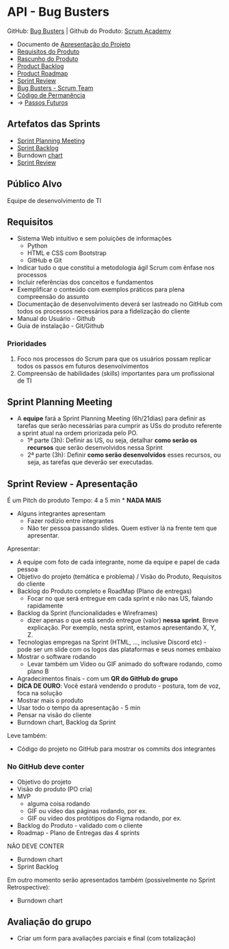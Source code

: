 # API - Bug Busters

GitHub: [Bug Busters](https://github.com/Fatec-Bug-Busters/Busters.git) | Github do Produto: [Scrum Academy](https://github.com/Fatec-Bug-Busters/scrum-academy.git)

- Documento de [Apresentação do Projeto](https://docs.google.com/document/d/1LkdevDjwFD578DrhmSQ6BkNnMOqmkkXY/edit?usp=sharing&ouid=108813393467315987167&rtpof=true&sd=true)
- [Requisitos do Produto](#requisitos)
- [Rascunho do Produto](./RASCUNHO_PRODUTO.md)
- [Product Backlog](https://docs.google.com/spreadsheets/d/1RvZleIbzwFYx72CYqnLYcuzUv_oSYyLeIR7zntAZfyE/edit?usp=sharing)
- [Product Roadmap](https://github.com/Fatec-Bug-Busters/scrum-academy/blob/main/src/static/images/Roadmap.jpg)
- [Sprint Review](#sprint-review---apresentação)
- [Bug Busters - Scrum Team](./BUG_BUSTERS.md)
- [Código de Permanência](./CODE_OF_CONDUCT.md)
- -> [Passos Futuros](#passos-futuros)

## Artefatos das Sprints

- [Sprint Planning Meeting](./Reunioes/Sprint-planning-meeting.md)
- [Sprint Backlog](https://docs.google.com/spreadsheets/d/1YiW2DtCyta22_vNEH_LkrIirSDu7Xk-9TqdXTQucmNI/edit?usp=sharing)
- Burndown [chart](https://docs.google.com/spreadsheets/d/1YiW2DtCyta22_vNEH_LkrIirSDu7Xk-9TqdXTQucmNI/edit?usp=sharing)
- [Sprint Review](./Reunioes/Sprint-review.md)

## Público Alvo

Equipe de desenvolvimento de TI

## Requisitos

- Sistema Web intuitivo e sem poluições de informações
  - Python
  - HTML e CSS com Bootstrap
  - GitHub e Git
- Indicar tudo o que constitui a metodologia ágil Scrum com ênfase nos processos
- Incluir referências dos conceitos e fundamentos
- Exemplificar o conteúdo com exemplos práticos para plena compreensão do assunto
- Documentação de desenvolvimento deverá ser lastreado no GitHub com todos os processos necessários para a fidelização do cliente
- Manual do Usuário - Github
- Guia de instalação - Git/Github

### Prioridades

1. Foco nos processos do Scrum para que os usuários possam replicar todos os passos em futuros desenvolvimentos
2. Compreensão de habilidades (skills) importantes para um profissional de TI

## Sprint Planning Meeting

- A **equipe** fará a Sprint Planning Meeting (6h/21dias) para definir as tarefas que serão necessárias para cumprir as USs do produto referente a sprint atual na ordem priorizada pelo PO.
  - 1ª parte (3h): Definir as US, ou seja, detalhar **como serão os recursos** que serão desenvolvidos nessa Sprint
  - 2ª parte (3h): Definir **como serão desenvolvidos** esses recursos, ou seja, as tarefas que deverão ser executadas.

## Sprint Review - Apresentação

É um Pitch do produto
Tempo: 4 a 5 min * **NADA MAIS**

- Alguns integrantes apresentam
  - Fazer rodízio entre integrantes
  - Não ter pessoa passando slides. Quem estiver lá na frente tem que apresentar.

Apresentar:

- A equipe com foto de cada integrante, nome da equipe e papel de cada pessoa
- Objetivo do projeto (temática e problema) / Visão do Produto, Requisitos do cliente
- Backlog do Produto completo e RoadMap (Plano de entregas)
  - Focar no que será entregue em cada sprint e não nas US, falando rapidamente
- Backlog da Sprint (funcionalidades e Wireframes)
  - dizer apenas o que está sendo entregue (valor) **nessa sprint**. Breve explicação. Por exemplo, nesta sprint, estamos apresentando X, Y, Z.
- Tecnologias empregas na Sprint (HTML, ..., inclusive Discord etc) - pode ser um slide com os logos das plataformas e seus nomes embaixo
- Mostrar o software rodando
  - Levar também um Vídeo ou GIF animado do software rodando, como plano B
- Agradecimentos finais - com um **QR do GitHub do grupo**
- **DICA DE OURO**: Você estará vendendo o produto - postura, tom de voz, foca na solução
- Mostrar mais o produto
- Usar todo o tempo da apresentação - 5 min
- Pensar na visão do cliente
- Burndown chart, Backlog da Sprint

Leve também:

- Código do projeto no GitHub para mostrar os commits dos integrantes

### No GitHub deve conter

- Objetivo do projeto
- Visão do produto (PO cria)
- MVP
  - alguma coisa rodando
  - GIF ou vídeo das páginas rodando, por ex.
  - GIF ou vídeo dos protótipos do Figma rodando, por ex.
- Backlog do Produto - validado com o cliente
- Roadmap - Plano de Entregas das 4 sprints

NÃO DEVE CONTER

- Burndown chart
- Sprint Backlog

Em outro momento serão apresentados também  (possivelmente no Sprint Retrospective):

- Burndown chart

## Avaliação do grupo

- Criar um form para avaliações parciais e final (com totalização)
